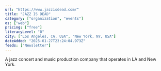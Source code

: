 ```yaml
---
url: "https://www.jazzisdead.com/"
title: "JAZZ IS DEAD"
category: ["organization", "events"]
os: ["web"]
pricing: ["free"]
literacyLevel: "0"
city: ["Los Angeles, CA, USA", "New York, NY, USA"]
dateAdded: "2025-01-27T23:24:04.973Z"
feeds: ["Newsletter"]
---
```


A jazz concert and music production company that operates in LA and New York.